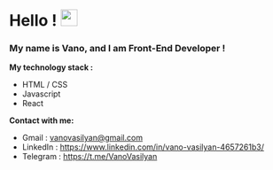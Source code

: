 # Hello ! <img  src="https://emoji.gg/assets/emoji/6307_waving_lol.gif"  width="30px" />

### My name is Vano, and I am Front-End Developer !

**My technology stack :**

* HTML / CSS
* Javascript
* React

**Contact with me:**

* Gmail : vanovasilyan@gmail.com 
* LinkedIn : https://www.linkedin.com/in/vano-vasilyan-4657261b3/
* Telegram : https://t.me/VanoVasilyan 

